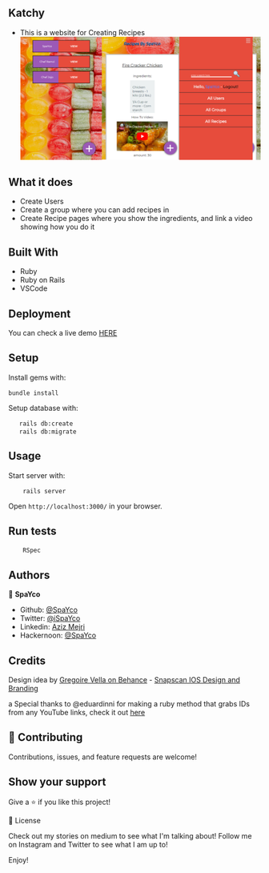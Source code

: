 ## Katchy
- This is a website for Creating Recipes
![screenshot](./screenshot.PNG)
## What it does
- Create Users
- Create a group where you can add recipes in
- Create Recipe pages where you show the ingredients, and link a video showing how you do it

## Built With
- Ruby
- Ruby on Rails
- VSCode

## Deployment

You can check a live demo [HERE](https://hidden-fjord-31358.herokuapp.com/)

## Setup

Install gems with:

```
bundle install
```

Setup database with:

```
   rails db:create
   rails db:migrate
```

## Usage

Start server with:

```
    rails server
```

Open `http://localhost:3000/` in your browser.

## Run tests

```
    RSpec
```

## Authors

👤 **SpaYco**

- Github: [@SpaYco](https://github.com/SpaYco)
- Twitter: [@iSpaYco](https://twitter.com/iSpaYco)
- Linkedin: [Aziz Mejri](https://www.linkedin.com/in/spayco/)
- Hackernoon: [@SpaYco](https://hackernoon.com/@SpaYco)

## Credits


Design idea by [Gregoire Vella on Behance](https://www.behance.net/gregoirevella) - [Snapscan IOS Design and Branding](https://www.behance.net/gallery/19759151/Snapscan-iOs-design-and-branding?tracking_source=)

a Special thanks to @eduardinni for making a ruby method that grabs IDs from any YouTube links, check it out [here](https://gist.github.com/eduardinni/ff0011ba8c411fa06253c1d5850373cf)

## 🤝 Contributing
Contributions, issues, and feature requests are welcome!

## Show your support
Give a ⭐️ if you like this project!

📝 License

Check out my stories on medium to see what I'm talking about! Follow me on Instagram and Twitter to see what I am up to!

Enjoy!
